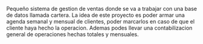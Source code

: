 Pequeño sistema de gestion de ventas donde se va a trabajar con una base de datos llamada cartera.
La idea de este proyecto es poder armar una agenda semanal y mensual de clientes, poder marcarlos en caso de que el cliente haya hecho la operacion.
Ademas podes llevar una contabilizacion general de operaciones hechas totales y mensuales.
